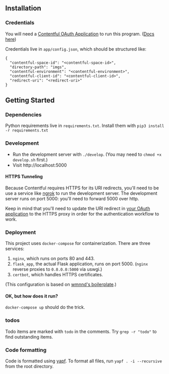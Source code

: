 ## Installation

### Credentials

You will need a [Contentful OAuth Application](https://app.contentful.com/account/profile/developers/applications) to run this program. ([Docs here](https://www.contentful.com/developers/docs/extensibility/oauth/))

Credentials live in `app/config.json`, which should be structured like:

```
{
  "contentful-space-id": "<contentful-space-id>",
  "directory-path": "imgs",
  "contentful-environment": "<contentful-environment>",
  "contentful-client-id": "<contentful-client-id>",
  "redirect-uri": "<redirect-uri>"
}
```

## Getting Started

### Dependencies

Python requirements live in `requirements.txt`.
Install them with `pip3 install -r requirements.txt`

### Development
* Run the development server with `./develop`. (You may need to `chmod +x develop.sh` first.)
* Visit http://localhost:5000

#### HTTPS Tunneling
Because Contentful requires HTTPS for its URI redirects, you'll need to be
use a service like [ngrok](https://ngrok.com/) to run the development server.
The development server runs on port 5000: you'll need to forward 5000 over http.

Keep in mind that you'll need to update the URI redirect in
[your OAuth application](https://app.contentful.com/account/profile/developers/applications)
to the HTTPS proxy in order for the authentication workflow to work.

### Deployment
This project uses `docker-compose` for containerization. There are three services:
1. `nginx`, which runs on ports 80 and 443.
2. `flask_app`, the actual Flask application, runs on port 5000.
(`nginx` reverse proxies to `0.0.0.0:5000` via uswgi.)
3. `certbot`, which handles HTTPS certificates.

(This configuration is based on [wmnnd's boilerplate](https://github.com/wmnnd/nginx-certbot).)

#### OK, but how does it run?

`docker-compose up` should do the trick.

### todos
Todo items are marked with `todo` in the comments.
Try `grep -r "todo"` to find outstanding items.

### Code formatting

Code is formatted using [yapf](https://github.com/google/yapf).
To format all files, run `yapf . -i --recursive` from the root directory.
